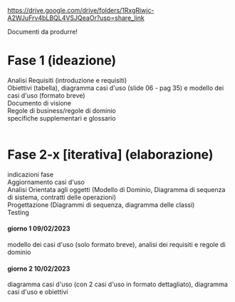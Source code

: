 https://drive.google.com/drive/folders/1RxgRiwjc-A2WJuFrv4bLBQL4VSJQeaOr?usp=share_link

Documenti da produrre!</br>
<h1>Fase 1 (ideazione)</h1>
  Analisi Requisiti (introduzione e requisiti)</br>
  Obiettivi (tabella), diagramma casi d'uso (slide 06 - pag 35) e modello dei casi d'uso (formato breve)</br>
  Documento di visione</br>
  Regole di business/regole di dominio</br>
  specifiche supplementari e glossario</br></br>
<h1>Fase 2-x [iterativa] (elaborazione)</h1>
  indicazioni fase</br>
  Aggiornamento casi d'uso</br>
  Analisi Orientata agli oggetti (Modello di Dominio, Diagramma di sequenza di sistema, contratti delle operazioni)</br>
  Progettazione (Diagrammi di sequenza, diagramma delle classi)</br>
  Testing</br>
  
<h4>giorno 1 09/02/2023</h4>
modello dei casi d'uso (solo formato breve), analisi dei requisiti e regole di dominio
<h4>giorno 2 10/02/2023</h4>
diagramma casi d'uso (con 2 casi d'uso in formato dettagliato), diagramma casi d'uso e obiettivi
